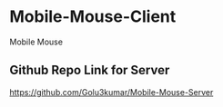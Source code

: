 # Mobile-Mouse-Client
Mobile Mouse

## Github Repo Link for Server
https://github.com/Golu3kumar/Mobile-Mouse-Server
